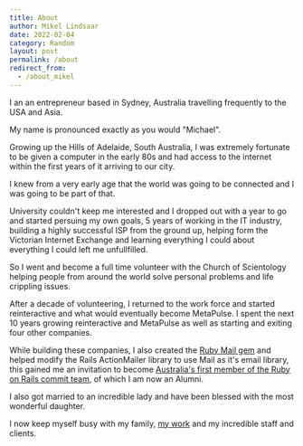 ```yaml
---
title: About
author: Mikel Lindsaar
date: 2022-02-04
category: Random
layout: post
permalink: /about
redirect_from:
  - /about_mikel
---
```


I an an entrepreneur based in Sydney, Australia travelling frequently to the USA and Asia.

My name is pronounced exactly as you would "Michael".

Growing up the Hills of Adelaide, South Australia, I was extremely fortunate to be given a computer in the early 80s and had access to the internet within the first years of it arriving to our city.

I knew from a very early age that the world was going to be connected and I was going to be part of that.

University couldn't keep me interested and I dropped out with a year to go and started persuing my own goals, 5 years of working in the IT industry, building a highly successful ISP from the ground up, helping form the Victorian Internet Exchange and learning everything I could about everything I could left me unfullfilled.

So I went and become a full time volunteer with the Church of Scientology helping people from around the world solve personal problems and life crippling issues.

After a decade of volunteering, I returned to the work force and started reinteractive and what would eventually become MetaPulse.  I spent the next 10 years growing reinteractive and MetaPulse as well as starting and exiting four other companies.

While building these companies, I also created the [Ruby Mail gem](https://rubygems.org/gems/mail) and helped modify the Rails ActionMailer library to use Mail as it's email library, this gained me an invitation to become [Australia's first member of the Ruby on Rails commit team](/archive/2010-09-10-rails-commit-access), of which I am now an Alumni.

I also got married to an incredible lady and have been blessed with the most wonderful daughter.

I now keep myself busy with my family, [my work](/work) and my incredible staff and clients.